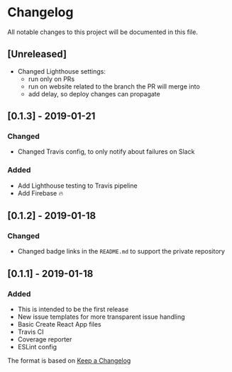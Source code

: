 # Changelog
All notable changes to this project will be documented in this file.

## [Unreleased]
- Changed Lighthouse settings:
  - run only on PRs
  - run on website related to the branch the PR will merge into
  - add delay, so deploy changes can propagate

## [0.1.3] - 2019-01-21
### Changed
- Changed Travis config, to only notify about failures on Slack

### Added
- Add Lighthouse testing to Travis pipeline
- Add Firebase 🔥


## [0.1.2] - 2019-01-18
### Changed
- Changed badge links in the `README.md` to support the private repository

## [0.1.1] - 2019-01-18
### Added
- This is intended to be the first release
- New issue templates for more transparent issue handling
- Basic Create React App files
- Travis CI
- Coverage reporter
- ESLint config

The format is based on [Keep a Changelog](https://keepachangelog.com/en/1.0.0/)
